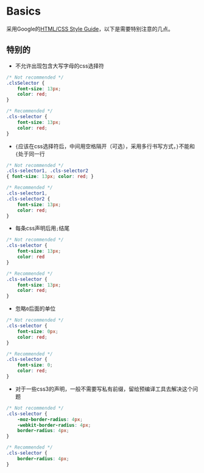 # Basics
采用Google的[HTML/CSS Style Guide](http://google-styleguide.googlecode.com/svn/trunk/htmlcssguide.xml)，以下是需要特别注意的几点。

## 特别的
- 不允许出现包含大写字母的css选择符

```css
/* Not recommended */
.clsSelector {
    font-size: 13px;
    color: red;
}

/* Recommended */
.cls-selector {
    font-size: 13px;
    color: red;
}
```

- `{`应该在css选择符后，中间用空格隔开（可选），采用多行书写方式，`}`不能和`{`处于同一行

```css
/* Not recommended */
.cls-selector1, .cls-selector2
{ font-size: 13px; color: red; }

/* Recommended */
.cls-selector1,
.cls-selector2 {
    font-size: 13px;
    color: red;
}
```

- 每条css声明后用`;`结尾

```css
/* Not recommended */
.cls-selector {
    font-size: 13px;
    color: red
}

/* Recommended */
.cls-selector {
    font-size: 13px;
    color: red;
}
```

- 忽略`0`后面的单位

```css
/* Not recommended */
.cls-selector {
    font-size: 0px;
    color: red;
}

/* Recommended */
.cls-selector {
    font-size: 0;
    color: red;
}
```

- 对于一些css3的声明，一般不需要写私有前缀，留给预编译工具去解决这个问题

```css
/* Not recommended */
.cls-selector {
    -moz-border-radius: 4px;
    -webkit-border-radius: 4px;
    border-radius: 4px;
}

/* Recommended */
.cls-selector {
    border-radius: 4px;
}
```

